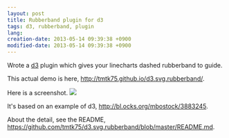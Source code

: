 ```yaml
---
layout: post
title: Rubberband plugin for d3
tags: d3, rubberband, plugin
lang: 
creation-date: 2013-05-14 09:39:38 +0900
modified-date: 2013-05-14 09:39:38 +0900
---
```

Wrote a [d3](http://d3js.org) plugin which gives your linecharts dashed rubberband to guide.

This actual demo is here, <http://tmtk75.github.io/d3.svg.rubberband/>.

Here is a screenshot.
<img src='https://s3-ap-northeast-1.amazonaws.com/tmtk75.github.com/d3.svg.rubberband/overview.png'>

It's based on an example of d3, <http://bl.ocks.org/mbostock/3883245>.


About the detail, see the README, <https://github.com/tmtk75/d3.svg.rubberband/blob/master/README.md>.

